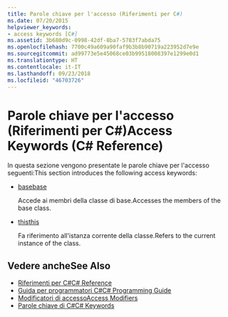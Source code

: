 ```yaml
---
title: Parole chiave per l'accesso (Riferimenti per C#)
ms.date: 07/20/2015
helpviewer_keywords:
- access keywords [C#]
ms.assetid: 3b680d9c-0998-42df-8ba7-5783f7abda75
ms.openlocfilehash: 7700c49a609a90faf9b3b8b90719a223952d7e9e
ms.sourcegitcommit: ad99773e5e45068ce03b99518008397e1299e0d1
ms.translationtype: HT
ms.contentlocale: it-IT
ms.lasthandoff: 09/23/2018
ms.locfileid: "46703726"
---
```

# <a name="access-keywords-c-reference"></a><span data-ttu-id="e0013-102">Parole chiave per l'accesso (Riferimenti per C#)</span><span class="sxs-lookup"><span data-stu-id="e0013-102">Access Keywords (C# Reference)</span></span>
<span data-ttu-id="e0013-103">In questa sezione vengono presentate le parole chiave per l'accesso seguenti:</span><span class="sxs-lookup"><span data-stu-id="e0013-103">This section introduces the following access keywords:</span></span>  
  
-   [<span data-ttu-id="e0013-104">base</span><span class="sxs-lookup"><span data-stu-id="e0013-104">base</span></span>](../../../csharp/language-reference/keywords/base.md)  
  
     <span data-ttu-id="e0013-105">Accede ai membri della classe di base.</span><span class="sxs-lookup"><span data-stu-id="e0013-105">Accesses the members of the base class.</span></span>  
  
-   [<span data-ttu-id="e0013-106">this</span><span class="sxs-lookup"><span data-stu-id="e0013-106">this</span></span>](../../../csharp/language-reference/keywords/this.md)  
  
     <span data-ttu-id="e0013-107">Fa riferimento all'istanza corrente della classe.</span><span class="sxs-lookup"><span data-stu-id="e0013-107">Refers to the current instance of the class.</span></span>  
  
## <a name="see-also"></a><span data-ttu-id="e0013-108">Vedere anche</span><span class="sxs-lookup"><span data-stu-id="e0013-108">See Also</span></span>  

- [<span data-ttu-id="e0013-109">Riferimenti per C#</span><span class="sxs-lookup"><span data-stu-id="e0013-109">C# Reference</span></span>](../../../csharp/language-reference/index.md)  
- [<span data-ttu-id="e0013-110">Guida per programmatori C#</span><span class="sxs-lookup"><span data-stu-id="e0013-110">C# Programming Guide</span></span>](../../../csharp/programming-guide/index.md)  
- [<span data-ttu-id="e0013-111">Modificatori di accesso</span><span class="sxs-lookup"><span data-stu-id="e0013-111">Access Modifiers</span></span>](../../../csharp/language-reference/keywords/access-modifiers.md)  
- [<span data-ttu-id="e0013-112">Parole chiave di C#</span><span class="sxs-lookup"><span data-stu-id="e0013-112">C# Keywords</span></span>](../../../csharp/language-reference/keywords/index.md)
